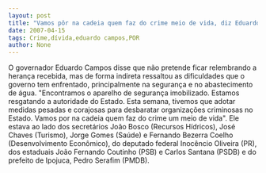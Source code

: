 ```yaml
---
layout: post
title: "Vamos pôr na cadeia quem faz do crime meio de vida, diz Eduardo Campos"
date: 2007-04-15
tags: Crime,dívida,eduardo campos,POR
author: None
---
```


O governador Eduardo Campos disse que não pretende ficar relembrando a herança recebida, mas de forma indireta ressaltou as dificuldades que o governo tem enfrentado, principalmente na segurança e no abastecimento de água. 
\"Encontramos o aparelho de segurança imobilizado. Estamos resgatando a autoridade do Estado. Esta semana, tivemos que adotar medidas pesadas e corajosas para desbaratar organizações criminosas no Estado. Vamos por na cadeia quem faz do crime um meio de vida\". 
Ele estava ao lado dos secretários João Bosco (Recursos Hídricos), José Chaves (Turismo), Jorge Gomes (Saúde) e Fernando Bezerra Coelho (Desenvolvimento Econômico), do deputado federal Inocêncio Oliveira (PR), dos estaduais João Fernando Coutinho (PSB) e Carlos Santana (PSDB) e do prefeito de Ipojuca, Pedro Serafim (PMDB). 